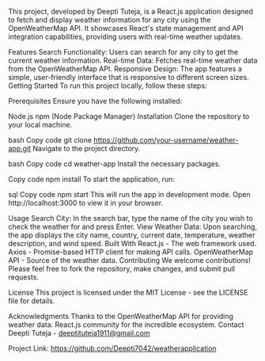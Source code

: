 This project, developed by Deepti Tuteja, is a React.js application designed to fetch and display weather information for any city using the OpenWeatherMap API. It showcases React's state management and API integration capabilities, providing users with real-time weather updates.

Features
Search Functionality: Users can search for any city to get the current weather information.
Real-time Data: Fetches real-time weather data from the OpenWeatherMap API.
Responsive Design: The app features a simple, user-friendly interface that is responsive to different screen sizes.
Getting Started
To run this project locally, follow these steps:

Prerequisites
Ensure you have the following installed:

Node.js
npm (Node Package Manager)
Installation
Clone the repository to your local machine.

bash
Copy code
git clone https://github.com/your-username/weather-app.git
Navigate to the project directory.

bash
Copy code
cd weather-app
Install the necessary packages.

Copy code
npm install
To start the application, run:

sql
Copy code
npm start
This will run the app in development mode. Open http://localhost:3000 to view it in your browser.

Usage
Search City: In the search bar, type the name of the city you wish to check the weather for and press Enter.
View Weather Data: Upon searching, the app displays the city name, country, current date, temperature, weather description, and wind speed.
Built With
React.js - The web framework used.
Axios - Promise-based HTTP client for making API calls.
OpenWeatherMap API - Source of the weather data.
Contributing
We welcome contributions! Please feel free to fork the repository, make changes, and submit pull requests.

License
This project is licensed under the MIT License - see the LICENSE file for details.

Acknowledgments
Thanks to the OpenWeatherMap API for providing weather data.
React.js community for the incredible ecosystem.
Contact
Deepti Tuteja - deeptituteja1911@gmail.com

Project Link: https://github.com/Deepti7042/weatherapplication